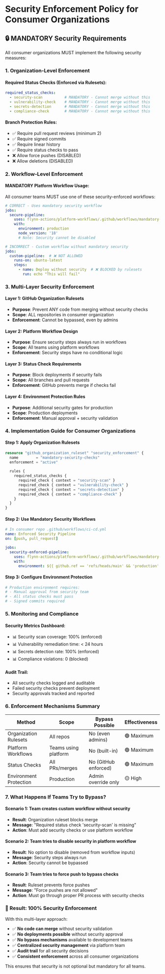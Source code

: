 # Security Enforcement Policy for Consumer Organizations

## 🔒 MANDATORY Security Requirements

All consumer organizations MUST implement the following security measures:

### 1. Organization-Level Enforcement

#### Required Status Checks (Enforced via Rulesets):
```yaml
required_status_checks:
  - security-scan          # MANDATORY - Cannot merge without this
  - vulnerability-check    # MANDATORY - Cannot merge without this  
  - secrets-detection      # MANDATORY - Cannot merge without this
  - compliance-check       # MANDATORY - Cannot merge without this
```

#### Branch Protection Rules:
- ✅ Require pull request reviews (minimum 2)
- ✅ Require signed commits
- ✅ Require linear history
- ✅ Require status checks to pass
- ❌ Allow force pushes (DISABLED)
- ❌ Allow deletions (DISABLED)

### 2. Workflow-Level Enforcement

#### MANDATORY Platform Workflow Usage:
All consumer teams MUST use one of these security-enforced workflows:

```yaml
# CORRECT - Uses mandatory security workflow
jobs:
  secure-pipeline:
    uses: flynn-actions/platform-workflows/.github/workflows/mandatory-security-ci-cd.yml@main
    with:
      environment: production
      node_version: '18'
      # Note: Security cannot be disabled
```

```yaml
# INCORRECT - Custom workflow without mandatory security
jobs:
  custom-pipeline:  # ❌ NOT ALLOWED
    runs-on: ubuntu-latest
    steps:
      - name: Deploy without security  # ❌ BLOCKED by rulesets
        run: echo "This will fail"
```

### 3. Multi-Layer Security Enforcement

#### Layer 1: GitHub Organization Rulesets
- **Purpose**: Prevent ANY code from merging without security checks
- **Scope**: ALL repositories in consumer organization
- **Enforcement**: Cannot be bypassed, even by admins

#### Layer 2: Platform Workflow Design
- **Purpose**: Ensure security steps always run in workflows
- **Scope**: All teams using platform workflows
- **Enforcement**: Security steps have no conditional logic

#### Layer 3: Status Check Requirements
- **Purpose**: Block deployments if security fails
- **Scope**: All branches and pull requests
- **Enforcement**: GitHub prevents merge if checks fail

#### Layer 4: Environment Protection Rules
- **Purpose**: Additional security gates for production
- **Scope**: Production deployments
- **Enforcement**: Manual approval + security validation

### 4. Implementation Guide for Consumer Organizations

#### Step 1: Apply Organization Rulesets
```terraform
resource "github_organization_ruleset" "security_enforcement" {
  name        = "mandatory-security-checks"
  enforcement = "active"
  
  rules {
    required_status_checks {
      required_check { context = "security-scan" }
      required_check { context = "vulnerability-check" }
      required_check { context = "secrets-detection" }
      required_check { context = "compliance-check" }
    }
  }
}
```

#### Step 2: Use Mandatory Security Workflows
```yaml
# In consumer repo .github/workflows/ci-cd.yml
name: Enforced Security Pipeline
on: [push, pull_request]

jobs:
  security-enforced-pipeline:
    uses: flynn-actions/platform-workflows/.github/workflows/mandatory-security-ci-cd.yml@main
    with:
      environment: ${{ github.ref == 'refs/heads/main' && 'production' || 'staging' }}
```

#### Step 3: Configure Environment Protection
```yaml
# Production environment requires:
# - Manual approval from security team
# - All status checks must pass
# - Signed commits required
```

### 5. Monitoring and Compliance

#### Security Metrics Dashboard:
- 📊 Security scan coverage: 100% (enforced)
- 📊 Vulnerability remediation time: < 24 hours
- 📊 Secrets detection rate: 100% (enforced)
- 📊 Compliance violations: 0 (blocked)

#### Audit Trail:
- All security checks logged and auditable
- Failed security checks prevent deployment
- Security approvals tracked and reported

### 6. Enforcement Mechanisms Summary

| Method | Scope | Bypass Possible | Effectiveness |
|--------|-------|----------------|---------------|
| Organization Rulesets | All repos | No (even admins) | 🟢 Maximum |
| Platform Workflows | Teams using platform | No (built-in) | 🟢 Maximum |
| Status Checks | All PRs/merges | No (GitHub enforced) | 🟢 Maximum |
| Environment Protection | Production | Admin override only | 🟡 High |

### 7. What Happens If Teams Try to Bypass?

#### Scenario 1: Team creates custom workflow without security
- **Result**: Organization ruleset blocks merge
- **Message**: "Required status check 'security-scan' is missing"
- **Action**: Must add security checks or use platform workflow

#### Scenario 2: Team tries to disable security in platform workflow
- **Result**: No option to disable (removed from workflow inputs)
- **Message**: Security steps always run
- **Action**: Security cannot be bypassed

#### Scenario 3: Team tries to force push to bypass checks
- **Result**: Ruleset prevents force pushes
- **Message**: "Force pushes are not allowed"
- **Action**: Must go through proper PR process with security checks

### 🎯 Result: 100% Security Enforcement

With this multi-layer approach:
- ✅ **No code can merge** without security validation
- ✅ **No deployments possible** without security approval
- ✅ **No bypass mechanisms** available to development teams
- ✅ **Centralized security management** via platform team
- ✅ **Audit trail** for all security decisions
- ✅ **Consistent enforcement** across all consumer organizations

This ensures that security is not optional but mandatory for all teams.
